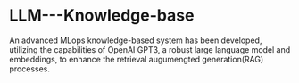 # LLM---Knowledge-base

An advanced MLops knowledge-based system has been developed, utilizing the capabilities of OpenAI GPT3, a robust large language model and embeddings, to enhance the retrieval augumengted generation(RAG) processes.
